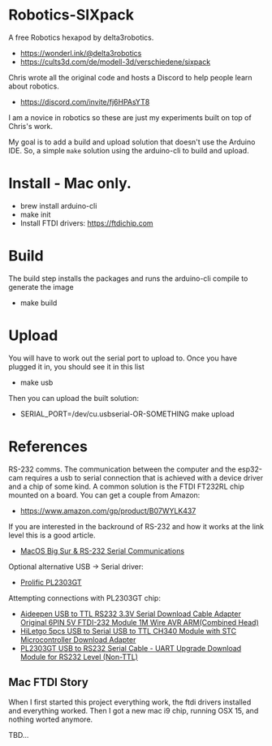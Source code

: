 # Robotics-SIXpack

A free Robotics hexapod by delta3robotics. 

* https://wonderl.ink/@delta3robotics
* https://cults3d.com/de/modell-3d/verschiedene/sixpack

Chris wrote all the original code and hosts a Discord to help people learn about robotics.

* https://discord.com/invite/fj6HPAsYT8

I am a novice in robotics so these are just my experiments built on top of Chris's work.

My goal is to add a build and upload solution that doesn't use the Arduino IDE. So, a 
simple `make` solution using the arduino-cli to build and upload.

# Install - Mac only.

* brew install arduino-cli
* make init
* Install FTDI drivers: https://ftdichip.com

# Build

The build step installs the packages and runs the arduino-cli compile to generate the image

* make build

# Upload

You will have to work out the serial port to upload to. Once you have plugged it in, you should see it in this list

* make usb

Then you can upload the built solution:

* SERIAL_PORT=/dev/cu.usbserial-OR-SOMETHING make upload

 

# References

RS-232 comms. The communication between the computer and the esp32-cam requires a usb to serial connection that is achieved with a device driver and a chip of some kind. A common solution is the FTDI FT232RL chip mounted on a board. You can get a couple from Amazon:

* https://www.amazon.com/gp/product/B07WYLK437

If you are interested in the backround of RS-232 and how it works at the link level this is a good article.

* [MacOS Big Sur & RS-232 Serial Communications](https://just.graphica.com.au/tips/macos-big-sur-rs232/)

Optional alternative USB -> Serial driver:

* [Prolific PL2303GT](https://www.prolific.com.tw/us/ShowProduct.aspx?pcid=41&showlevel=0017-0037-0041)

Attempting connections with PL2303GT chip:

* [Aideepen USB to TTL RS232 3.3V Serial Download Cable Adapter Original 6PIN 5V FTDI-232 Module 1M Wire AVR ARM(Combined Head)](https://www.amazon.com/gp/product/B07FVMCPMT)
* [HiLetgo 5pcs USB to Serial USB to TTL CH340 Module with STC Microcontroller Download Adapter](amazon.com/gp/product/B00LZV1G6K)
* [PL2303GT USB to RS232 Serial Cable - UART Upgrade Download Module for RS232 Level (Non-TTL)](https://www.amazon.com/dp/B0D3CFX4PC)


## Mac FTDI Story

When I first started this project everything work, the ftdi drivers installed and everything worked. Then I got a new mac i9 chip, running OSX 15, and nothing worted anymore.

TBD...
